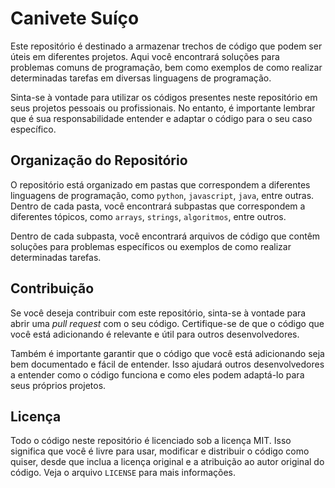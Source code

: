 <h1>Canivete Suíço</h1>
<p>Este repositório é destinado a armazenar trechos de código que podem ser úteis em diferentes projetos. Aqui você encontrará soluções para problemas comuns de programação, bem como exemplos de como realizar determinadas tarefas em diversas linguagens de programação.</p>
<p>Sinta-se à vontade para utilizar os códigos presentes neste repositório em seus projetos pessoais ou profissionais. No entanto, é importante lembrar que é sua responsabilidade entender e adaptar o código para o seu caso específico.</p>
<h2>Organização do Repositório</h2>
<p>O repositório está organizado em pastas que correspondem a diferentes linguagens de programação, como <code>python</code>, <code>javascript</code>, <code>java</code>, entre outras. Dentro de cada pasta, você encontrará subpastas que correspondem a diferentes tópicos, como <code>arrays</code>, <code>strings</code>, <code>algoritmos</code>, entre outros.</p>
<p>Dentro de cada subpasta, você encontrará arquivos de código que contêm soluções para problemas específicos ou exemplos de como realizar determinadas tarefas.</p>
<h2>Contribuição</h2>
<p>Se você deseja contribuir com este repositório, sinta-se à vontade para abrir uma <em>pull request</em> com o seu código. Certifique-se de que o código que você está adicionando é relevante e útil para outros desenvolvedores.</p>
<p>Também é importante garantir que o código que você está adicionando seja bem documentado e fácil de entender. Isso ajudará outros desenvolvedores a entender como o código funciona e como eles podem adaptá-lo para seus próprios projetos.</p>
<h2>Licença</h2>
<p>Todo o código neste repositório é licenciado sob a licença MIT. Isso significa que você é livre para usar, modificar e distribuir o código como quiser, desde que inclua a licença original e a atribuição ao autor original do código. Veja o arquivo <code>LICENSE</code> para mais informações.</p>
